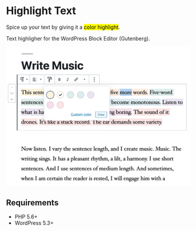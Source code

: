 # Highlight Text

Spice up your text by giving it a <mark>color highlight</mark>.

Text highligher for the WordPress Block Editor (Gutenberg).

![Text color highlighter screenshot](.wordpress-org/screenshot-1.png)

## Requirements
* PHP 5.6+
* WordPress 5.3+
